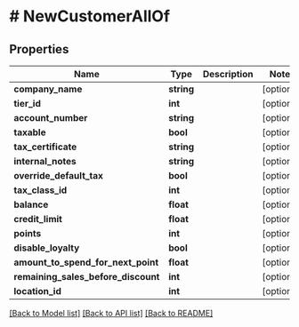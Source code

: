 # # NewCustomerAllOf

## Properties

Name | Type | Description | Notes
------------ | ------------- | ------------- | -------------
**company_name** | **string** |  | [optional] 
**tier_id** | **int** |  | [optional] 
**account_number** | **string** |  | [optional] 
**taxable** | **bool** |  | [optional] 
**tax_certificate** | **string** |  | [optional] 
**internal_notes** | **string** |  | [optional] 
**override_default_tax** | **bool** |  | [optional] 
**tax_class_id** | **int** |  | [optional] 
**balance** | **float** |  | [optional] 
**credit_limit** | **float** |  | [optional] 
**points** | **int** |  | [optional] 
**disable_loyalty** | **bool** |  | [optional] 
**amount_to_spend_for_next_point** | **float** |  | [optional] 
**remaining_sales_before_discount** | **int** |  | [optional] 
**location_id** | **int** |  | [optional] 

[[Back to Model list]](../../README.md#documentation-for-models) [[Back to API list]](../../README.md#documentation-for-api-endpoints) [[Back to README]](../../README.md)


